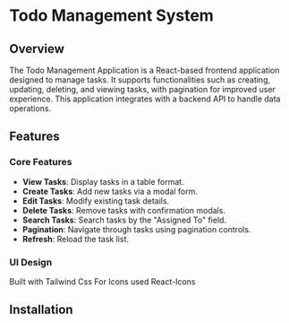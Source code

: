 # Todo Management System

## Overview

The Todo Management Application is a React-based frontend application designed to manage tasks. It supports functionalities such as creating, updating, deleting, and viewing tasks, with pagination for improved user experience. This application integrates with a backend API to handle data operations.

## Features

### Core Features

- **View Tasks**: Display tasks in a table format.
- **Create Tasks**: Add new tasks via a modal form.
- **Edit Tasks**: Modify existing task details.
- **Delete Tasks**: Remove tasks with confirmation modals.
- **Search Tasks**: Search tasks by the "Assigned To" field.
- **Pagination**: Navigate through tasks using pagination controls.
- **Refresh**: Reload the task list.

### UI Design

Built with Tailwind Css
For Icons used React-Icons

## Installation
